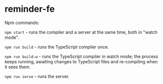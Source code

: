# reminder-fe

Npm commands:


`npm start` - runs the compiler and a server at the same time, both in "watch mode".

`npm run build` - runs the TypeScript compiler once.

`npm run build:w` - runs the TypeScript compiler in watch mode; the process keeps running, awaiting changes to TypeScript files and re-compiling when it sees them.

`npm run serve` - runs the server.

